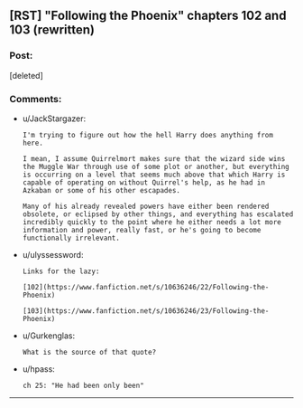## [RST] "Following the Phoenix" chapters 102 and 103 (rewritten)

### Post:

[deleted]

### Comments:

- u/JackStargazer:
  ```
  I'm trying to figure out how the hell Harry does anything from here.

  I mean, I assume Quirrelmort makes sure that the wizard side wins the Muggle War through use of some plot or another, but everything is occurring on a level that seems much above that which Harry is capable of operating on without Quirrel's help, as he had in Azkaban or some of his other escapades.

  Many of his already revealed powers have either been rendered obsolete, or eclipsed by other things, and everything has escalated incredibly quickly to the point where he either needs a lot more information and power, really fast, or he's going to become functionally irrelevant.
  ```

- u/ulyssessword:
  ```
  Links for the lazy:

  [102](https://www.fanfiction.net/s/10636246/22/Following-the-Phoenix)

  [103](https://www.fanfiction.net/s/10636246/23/Following-the-Phoenix)
  ```

- u/Gurkenglas:
  ```
  What is the source of that quote?
  ```

- u/hpass:
  ```
  ch 25: "He had been only been"
  ```

---


